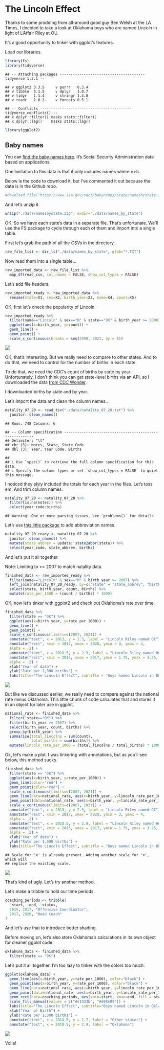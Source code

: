 The Lincoln Effect
================

Thanks to some prodding from all-around good guy Ben Welsh at the LA
Times, I decided to take a look at Oklahoma boys who are named Lincoln
in light of L’Affair Riley at OU.

It’s a good opportunity to tinker with ggplot’s features.

Load our libraries.

``` r
library(fs)
library(tidyverse)
```

    ## -- Attaching packages --------------------------------------- tidyverse 1.3.1 --

    ## v ggplot2 3.3.5     v purrr   0.3.4
    ## v tibble  3.1.5     v dplyr   1.0.7
    ## v tidyr   1.1.4     v stringr 1.4.0
    ## v readr   2.0.2     v forcats 0.5.1

    ## -- Conflicts ------------------------------------------ tidyverse_conflicts() --
    ## x dplyr::filter() masks stats::filter()
    ## x dplyr::lag()    masks stats::lag()

``` r
library(ggplot2)
```

## Baby names

You can [find the baby names
here](https://catalog.data.gov/dataset/baby-names-from-social-security-card-applications-state-and-district-of-columbia-data).
It’s Social Security Administration data based on applications.

One limitation to this data is that it only includes names where n>5.

Below is the code to download it, but I’ve commented it out because the
data is in the Github repo.

``` r
#download.file("https://www.ssa.gov/oact/babynames/state/namesbystate.zip", destfile="./data/namesbystate.zip")
```

And let’s unzip it.

``` r
unzip("./data/namesbystate.zip", exdir="./data/names_by_state")
```

OK. So we have each state’s data in a separate file. That’s unfortunate.
We’ll use the FS package to cycle through each of them and import into a
single table.

First let’s grab the path of all the CSVs in the directory.

``` r
raw_file_list <- dir_ls("./data/names_by_state", glob="*.TXT") 
```

Now read them into a single table…

``` r
raw_imported_data <- raw_file_list %>%
  map_df(read_csv, col_names = FALSE, show_col_types = FALSE)
```

Let’s add file headers.

``` r
raw_imported_ready <- raw_imported_data %>%
  rename(state=X1, sex=X2, birth_year=X3, name=X4, count=X5) 
```

OK, first let’s check the popularity of Lincoln.

``` r
raw_imported_ready %>%
  filter(name=="Lincoln" & sex=="M" & state=="OK" & birth_year >= 2000) %>%
  ggplot(aes(x=birth_year, y=count)) + 
  geom_line() +
  geom_point() + 
  scale_x_continuous(breaks = seq(2000, 2021, by = 5))
```

![](baby_names_files/figure-gfm/unnamed-chunk-7-1.png)<!-- -->

OK, that’s interesting. But we really need to compare to other states.
And to do that, we need to control for the number of births in each
state.

To do that, we need the CDC’s count of births by state by year.
Unfortunately, I don’t think you can get state-level births via an API,
so I downloaded the data [from CDC Wonder](https://wonder.cdc.gov/).

I downloaded births by state and by year.

Let’s import the data and clean the column names..

``` r
natality_07_20 <- read_tsv("./data/natality_07_20.txt") %>%
  janitor::clean_names() 
```

    ## Rows: 748 Columns: 6

    ## -- Column specification --------------------------------------------------------
    ## Delimiter: "\t"
    ## chr (3): Notes, State, State Code
    ## dbl (3): Year, Year Code, Births

    ## 
    ## i Use `spec()` to retrieve the full column specification for this data.
    ## i Specify the column types or set `show_col_types = FALSE` to quiet this message.

I noticed they slyly included the totals for each year in the files.
Let’s toss em. And trim column names.

``` r
natality_07_20 <- natality_07_20 %>%
  filter(is.na(notes)) %>%
  select(year_code:births) 
```

    ## Warning: One or more parsing issues, see `problems()` for details

Let’s use [this little package](https://github.com/OpenIntroStat/usdata)
to add abbreviation names.

``` r
natality_07_20_ready <- natality_07_20 %>%
  janitor::clean_names() %>%
  mutate(state_abbrev = usdata::state2abbr(state)) %>%
  select(year_code, state_abbrev, births)
```

And let’s put it all together.

Note: Limiting to \>= 2007 to match natality data.

``` r
finished_data <- raw_imported_ready %>%
  filter(name=="Lincoln" & sex=="M" & birth_year >= 2007) %>%
  left_join(natality_07_20_ready, by=c("state" = "state_abbrev", "birth_year" = "year_code")) %>%
  select(state, birth_year, count, births) %>%
  mutate(rate_per_1000 = (count / births) * 1000) 
```

OK, now let’s tinker with ggplot2 and check out Oklahoma’s rate over
time.

``` r
finished_data %>%
  filter(state == "OK") %>%
  ggplot(aes(x=birth_year, y=rate_per_1000)) +
  geom_line() + 
  geom_point() +
  scale_x_continuous(limits=c(2007, 2021)) +
  annotate("text", x = 2013, y = 2.5, label = "Lincoln Riley named OC") + 
  annotate("rect", xmin = 2017, xmax = 2020, ymin = 3, ymax = 4,
  alpha = .2) + 
  annotate("text", x = 2018.5, y = 2.9, label = "Lincoln Riley named HC") +
  annotate("rect", xmin = 2015, xmax = 2017, ymin = 1.75, ymax = 3.25,
  alpha = .2) +
  xlab("Year of data") +
  ylab("Rate per 1,000 births") +
  labs(title="The Lincoln Effect", subtitle = "Boys named Lincoln in Oklahoma", caption="Sources: CDC, Social Security Administration")
```

![](baby_names_files/figure-gfm/unnamed-chunk-12-1.png)<!-- -->

But like we discussed earlier, we really need to compare against the
national rate minus Oklahoma. This little chunk of code calculates that
and stores it in an object for later use in ggplot.

``` r
national_rate <- finished_data %>%
  filter(!state=="OK") %>%
  filter(birth_year >= 2007) %>%
  select(birth_year, count, births) %>%
  group_by(birth_year) %>%
  summarise(total_lincolns = sum(count),
            total_births = sum(births)) %>%
  mutate(lincoln_rate_per_1000 = (total_lincolns / total_births) * 1000)
```

Ok, let’s make a plot. I was tinkering with annotations, but as you’ll
see below, this method sucks.

``` r
finished_data %>%
  filter(state == "OK") %>%
  ggplot(aes(x=birth_year, y=rate_per_1000)) +
  geom_line(color="red") + 
  geom_point(color="red") +
  scale_x_continuous(limits=c(2007, 2021)) +
  geom_line(data=national_rate, aes(x=birth_year, y=lincoln_rate_per_1000)) +
  geom_point(data=national_rate, aes(x=birth_year, y=lincoln_rate_per_1000)) + 
  scale_x_continuous(limits=c(2007, 2021)) +
  annotate("text", x = 2013, y = 2.5, label = "Lincoln Riley named OC") +
  annotate("rect", xmin = 2017, xmax = 2020, ymin = 3, ymax = 4,
  alpha = .2) + 
  annotate("text", x = 2018.5, y = 2.9, label = "Lincoln Riley named HC") +
  annotate("rect", xmin = 2015, xmax = 2017, ymin = 1.75, ymax = 3.25,
  alpha = .2) +
  xlab("Year of data") +
  ylab("Rate per 1,000 births") +
  labs(title="The Lincoln Effect", subtitle = "Boys named Lincoln in Oklahoma", caption="Sources: CDC, Social Security Administration")
```

    ## Scale for 'x' is already present. Adding another scale for 'x', which will
    ## replace the existing scale.

![](baby_names_files/figure-gfm/unnamed-chunk-14-1.png)<!-- -->

That’s kind of ugly. Let’s try another method.

Let’s make a tribble to hold our time periods.

``` r
coaching_periods <- tribble(
  ~start, ~end, ~status,
  2015, 2017, "Offensive Coordinator",
  2017, 2020, "Head Coach"
)
```

And let’s use that to introduce better shading.

Before moving on, let’s also store Oklahoma’s calculations in its own
object for cleaner ggplot code.

``` r
oklahoma_data <- finished_data %>%
  filter(state == "OK")
```

Let’s put it all together. I’m too lazy to tinker with the colors too
much.

``` r
ggplot(oklahoma_data) + 
  geom_line(aes(x=birth_year, y=rate_per_1000), color="black") +
  geom_point(aes(x=birth_year, y=rate_per_1000), color="black") + 
  geom_line(data=national_rate, aes(x=birth_year, y=lincoln_rate_per_1000), colour = "grey50") + 
  geom_point(data=national_rate, aes(x=birth_year, y=lincoln_rate_per_1000), colour = "grey50") + 
  geom_rect(data=coaching_periods, aes(xmin=start, xmax=end, fill = status), ymin = -Inf, ymax = Inf, alpha = 0.2) +
  scale_fill_manual(values = c("#d1433b", "#d68e89")) +
  labs(title="The Lincoln Effect", subtitle="Boys named Lincoln in Oklahoma vs. USA", caption="Sources: CDC, SSA") +
  xlab("Year of Birth") +
  ylab("Rate per 1,000 births") +
  annotate("text", x = 2018.5, y = 1.7, label = "Other states") +
  annotate("text", x = 2018.5, y = 2.9, label = "Oklahoma") 
```

![](baby_names_files/figure-gfm/unnamed-chunk-17-1.png)<!-- -->

Voila!
